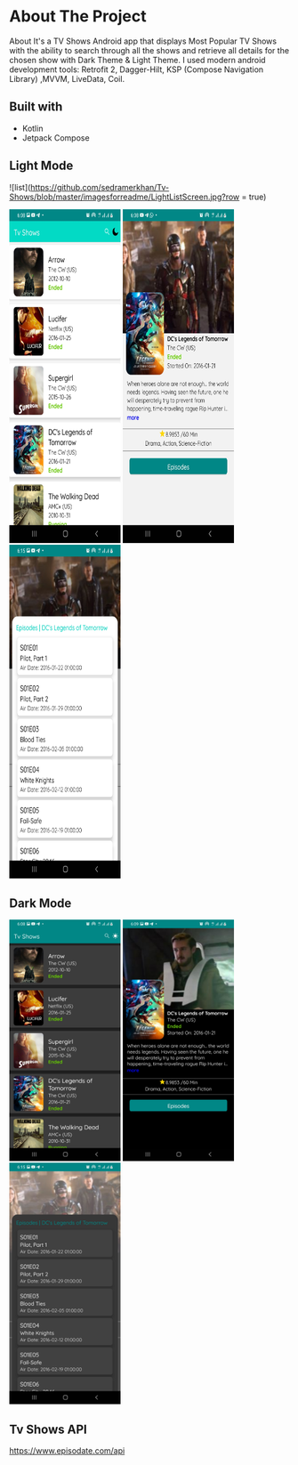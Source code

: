 # About The Project

About
It's a TV Shows Android app that displays Most Popular TV Shows 
with the ability to search through all the shows 
and retrieve all details for the chosen show with Dark Theme & Light Theme.
I used modern android development tools: 
Retrofit 2, Dagger-Hilt, KSP (Compose Navigation Library) ,MVVM, LiveData, Coil. 

## Built with
* Kotlin
* Jetpack Compose

## Light Mode 
![list](https://github.com/sedramerkhan/Tv-Shows/blob/master/imagesforreadme/LightListScreen.jpg?row = true)


<p float="left">
<img src="https://github.com/sedramerkhan/Tv-Shows/blob/master/imagesforreadme/LightListScreen.jpg" width="200" height="600"/>

<img src="https://github.com/sedramerkhan/Tv-Shows/blob/master/imagesforreadme/LightDetailsScreen.jpg" width="200" height="600"/>

<img src="https://github.com/sedramerkhan/Tv-Shows/blob/master/imagesforreadme/LightEpisodesDrawer.jpg" width="200" height="600"/>
</p>

## Dark Mode
<p float="left">
<img src="https://github.com/sedramerkhan/Tv-Shows/blob/master/imagesforreadme/DarkListScreen.jpg" width="200" />

<img src="https://github.com/sedramerkhan/Tv-Shows/blob/master/imagesforreadme/DarkDetailsScreen.jpg" width="200" />

<img src="https://github.com/sedramerkhan/Tv-Shows/blob/master/imagesforreadme/DarkEpisodesDrawer.jpg" width="200" />

</p>

## Tv Shows API
https://www.episodate.com/api